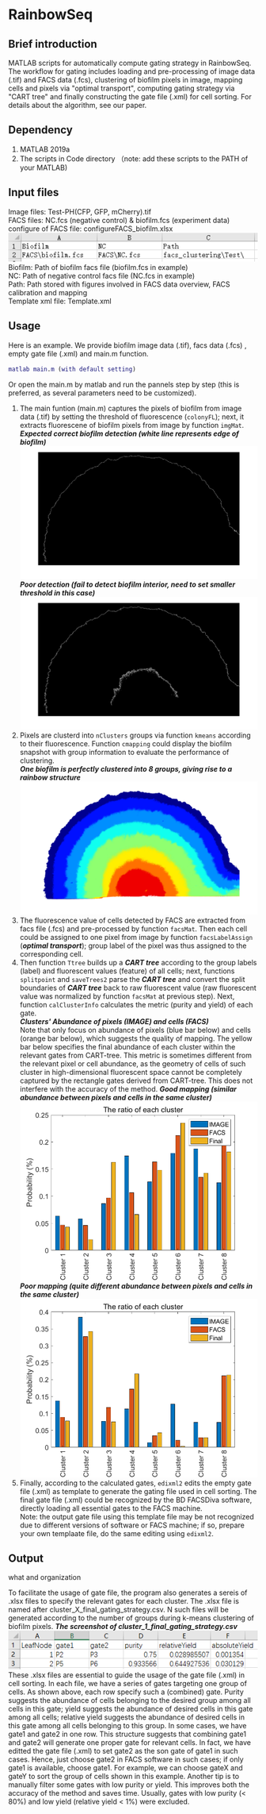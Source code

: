 # RainbowSeq
## Brief introduction
MATLAB scripts for automatically compute gating strategy in RainbowSeq.
The workflow for gating includes loading and pre-processing of image data (.tif) and FACS data (.fcs), clustering of biofilm pixels in image, mapping cells and pixels via "optimal transport", computing gating strategy via "CART tree" and finally constructing the gate file (.xml) for cell sorting.
For details about the algorithm, see our paper.

## Dependency
1. MATLAB 2019a
2. The scripts in Code directory （note: add these scripts to the PATH of your MATLAB)

## Input files
Image files: Test-PH(CFP, GFP, mCherry).tif <br>
FACS files: NC.fcs (negative control) & biofilm.fcs (experiment data) <br>
configure of FACS file: configureFACS_biofilm.xlsx <br>
![image](https://github.com/Shenpinggg/RainbowSeq/blob/86ff87142df7b3b3be7f856fbe63d99190bbf8b6/Example/FACS/configure_FAS_file.png) <br>
Biofilm: Path of biofilm facs file (biofilm.fcs in example) <br>
NC: Path of negative control facs file (NC.fcs in example) <br>
Path: Path stored with figures involved in FACS data overview, FACS calibration and mapping <br>
Template xml file: Template.xml
## Usage 
Here is an example. We provide biofilm image data (.tif), facs data (.fcs) , empty gate file (.xml) and main.m function.
```MATLAB
matlab main.m (with default setting)
```  
Or open the main.m by matlab and run the pannels step by step (this is preferred, as several parameters need to be customized).  

1. The main funtion (main.m) captures the pixels of biofilm from image data (.tif) by setting the threshold of fluorescence (`colonyFL`); next, it extracts fluorescene of biofilm pixels from image by function `imgMat`. <br>
***Expected correct biofilm detection (white line represents edge of biofilm)*** <br>
![image](https://github.com/Shenpinggg/RainbowSeq/blob/820b99da07e7ff9d3e09d5a91b7ade2a3e257e4e/Example/image_clustering/Test/colonyEdge.png)
***Poor detection (fail to detect biofilm interior, need to set smaller threshold in this case)***<br>
![image](https://github.com/Shenpinggg/RainbowSeq/blob/820b99da07e7ff9d3e09d5a91b7ade2a3e257e4e/Example/image_clustering/Test/error_detection.png)
2. Pixels are clusterd into `nClusters` groups via function `kmeans` according to their fluorescence. Function `cmapping` could display the biofilm snapshot with group information to evaluate the performance of clustering. <br> ***One biofilm is perfectly clustered into 8 groups, giving rise to a rainbow structure***<br>![image](https://github.com/Shenpinggg/RainbowSeq/blob/820b99da07e7ff9d3e09d5a91b7ade2a3e257e4e/Example/image_clustering/Test/mapping_to_biofilm.png) <br>
3. The fluorescence value of cells detected by FACS are extracted from facs file (.fcs) and pre-processed by function `facsMat`. Then each cell could be assigned to one pixel from image by function `facsLabelAssign` (***optimal transport***); group label of the pixel was thus assigned to the corresponding cell. <br>
4. Then function `Ttree` builds up a ***CART tree*** according to the group labels (label) and fluorescent values (feature) of all cells; next, functions `splitpoint` and `saveTrees2` parse the ***CART tree*** and convert the split boundaries of ***CART tree*** back to raw fluorescent value (raw fluorescent value was normalized by function `facsMat` at previous step). Next, function `calClusterInfo` calculates the metric (purity and yield) of each gate. <br> 
***Clusters' Abundance of pixels (IMAGE) and cells (FACS)*** <br> 
Note that only focus on abundance of pixels (blue bar below) and cells (orange bar below), which suggests the quality of mapping.
The yellow bar below specifies the final abundance of each cluster within the relevant gates from CART-tree. This metric is sometimes different from the relevant pixel or cell abundance, as the geometry of cells of such cluster in high-dimensional fluorescent space cannot be completely captured by the rectangle gates derived from CART-tree. This does not interfere with the accuracy of the method.
***Good mapping (similar abundance between pixels and cells in the same cluster)*** <br> ![image](https://github.com/Shenpinggg/RainbowSeq/blob/820b99da07e7ff9d3e09d5a91b7ade2a3e257e4e/Example/facs_clustering/Test/abundance.png)<br>
***Poor mapping (quite different abundance between pixels and cells in the same cluster)***<br> ![image](https://github.com/Shenpinggg/RainbowSeq/blob/820b99da07e7ff9d3e09d5a91b7ade2a3e257e4e/Example/facs_clustering/Test/poor_result.png)<br>
5. Finally, according to the calculated gates, `edixml2` edits the empty gate file (.xml) as template to generate the gating file used in cell sorting. The final gate file (.xml) could be recognized by the BD FACSDiva software, directly loading all essential gates to the FACS machine.<br>
Note: the output gate file using this template file may be not recognized due to different versions of software or FACS machine; if so, prepare your own templaate file, do the same editing using `edixml2`.<br>
## Output
what and organization

To facilitate the usage of gate file, the program also generates a sereis of .xlsx files to specify the relevant gates for each cluster.
The .xlsx file is named after cluster_X_final_gating_strategy.csv. N such files will be generated according to the number of groups during k-means clustering of biofilm pixels.
***The screenshot of cluster_1_final_gating_strategy.csv*** <br>
![image](https://github.com/Shenpinggg/RainbowSeq/blob/bbb5695ff8bcc4ac094641babbec62a0ac114cc4/Example/final_gating_strategy_Cluster1.png)<br>
These .xlsx files are essential to guide the usage of the gate file (.xml) in cell sorting.
In each file, we have a series of gates targeting one group of cells. As shown above, each row specify such a (combined) gate.
Purity suggests the abundance of cells belonging to the desired group among all cells in this gate; yield suggests the abundance of desired cells in this gate among all cells; relative yield suggests the abundance of desired cells in this gate among all cells belonging to this group.
In some cases, we have gate1 and gate2 in one row. This structure suggests that combining gate1 and gate2 will generate one proper gate for relevant cells. In fact, we have editted the gate file (.xml) to set gate2 as the son gate of gate1 in such cases. Hence, just choose gate2 in FACS software in such cases; if only gate1 is available, choose gate1. For example, we can choose gateX and gateY to sort the group of cells shown in this example.
Another tip is to manually filter some gates with low purity or yield. This improves both the accuracy of the method and saves time. Usually, gates with low purity (< 80%) and low yield (relative yield < 1%) were excluded.

